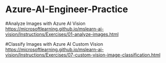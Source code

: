# Azure-AI-Engineer-Practice

#Analyze Images with Azure AI Vision
https://microsoftlearning.github.io/mslearn-ai-vision/Instructions/Exercises/01-analyze-images.html

#Classify Images with Azure AI Custom Vision
https://microsoftlearning.github.io/mslearn-ai-vision/Instructions/Exercises/07-custom-vision-image-classification.html